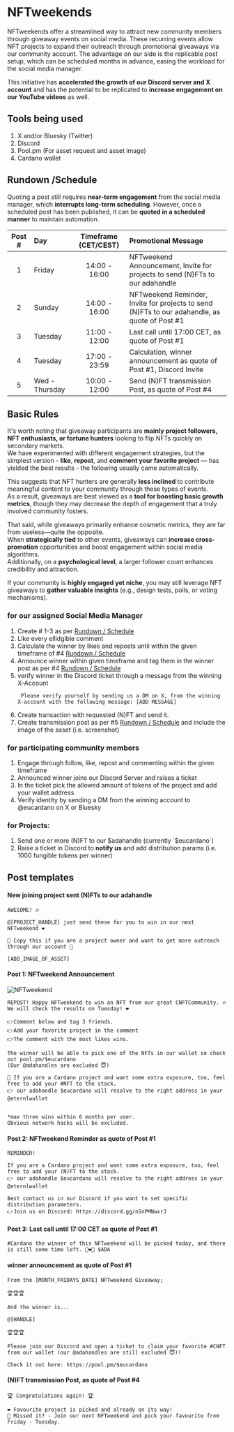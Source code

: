 # NFTweekends

NFTweekends offer a streamlined way to attract new community members through giveaway events on social media.
These recurring events allow NFT projects to expand their outreach through promotional giveaways via our community account.
The advantage on our side is the replicable post setup, which can be scheduled months in advance, easing the workload for the social media manager.

This initiative has **accelerated the growth of our Discord server and X account** and has the potential to be replicated to **increase engagement on our YouTube videos** as well.


## Tools being used

1. X and/or Bluesky (Twitter)
2. Discord
3. Pool.pm (For asset request and asset image)
4. Cardano wallet

## Rundown /Schedule

Quoting a post still requires **near-term engagement** from the social media manager, which **interrupts long-term scheduling**.
However, once a scheduled post has been published, it can be **quoted in a scheduled manner** to maintain automation.

| Post # | Day     | Timeframe (CET/CEST)  | Promotional Message |
|:------:|:--------|:----------------------:|:--------------------|
|    1   | Friday  | 14:00 - 16:00 | NFTweekend Announcement, Invite for projects to send (N)FTs to our adahandle |
|    2   | Sunday  | 14:00 - 16:00 | NFTweekend Reminder, Invite for projects to send (N)FTs to our adahandle, as quote of Post #1  |
|    3   | Tuesday | 11:00 - 12:00 | Last call until 17:00 CET, as quote of Post #1 |
|    4   | Tuesday | 17:00 - 23:59 | Calculation, winner announcement as quote of Post #1, Discord Invite |
|    5   | Wed - Thursday  | 10:00 - 12:00 | Send (N)FT transmission Post, as quote of Post #4  |


## Basic Rules

It's worth noting that giveaway participants are **mainly project followers, NFT enthusiasts, or fortune hunters** looking to flip NFTs quickly on secondary markets.  
We have experimented with different engagement strategies, but the simplest version - **like**, **repost**, and **comment your favorite project** — has yielded the best results - the following usually came automatically.  

This suggests that NFT hunters are generally **less inclined** to contribute meaningful content to your community through these types of events.  
As a result, giveaways are best viewed as a **tool for boosting basic growth metrics**, though they may decrease the depth of engagement that a truly involved community fosters.  

That said, while giveaways primarily enhance cosmetic metrics, they are far from useless—quite the opposite.  
When **strategically tied** to other events, giveaways can **increase cross-promotion** opportunities and boost engagement within social media algorithms.  
Additionally, on a **psychological level**, a larger follower count enhances credibility and attraction.  

If your community is **highly engaged yet niche**, you may still leverage NFT giveaways to **gather valuable insights** (e.g., design tests, polls, or voting mechanisms).  


### for our assigned Social Media Manager

1. Create # 1-3 as per [Rundown / Schedule](#rundown-schedule)
2. Like every ellidgible comment
3. Calculate the winner by likes and reposts until within the given timeframe of #4 [Rundown / Schedule](#rundown-schedule)
4. Announce winner within given timeframe and tag them in the winner post as per #4 [Rundown / Schedule](#rundown-schedule)
5. verify winner in the Discord ticket through a message from the winning X-Account   
   ```
    Please verify yourself by sending us a DM on X, from the winning X-account with the following message: [ADD MESSAGE] 
   ```
6. Create transaction with requested (N)FT and send it.
7. Create transmission post as per #5 [Rundown / Schedule](#rundown-schedule) and include the image of the asset (i.e. screenshot)



### for participating community members

1. Engage through follow, like, repost and commenting within the given timeframe
2. Announced winner joins our Discord Server and raises a ticket
3. In the ticket pick the allowed amount of tokens of the project and add your wallet address
4. Verify identity by sending a DM from the winning account to @eucardano on X or Bluesky


### for Projects: 

1. Send one or more (N)FT to our $adahandle (currently `$eucardano`)
3. Raise a ticket in Discord to **notify us** and add distribution params (i.e. 1000 fungible tokens per winner)


## Post templates


#### New joining project sent (N)FTs to our adahandle

```
AWESOME! 🔥

@[PROJECT_HANDLE] just send these for you to win in our next NFTweekend ❤️

🌱 Copy this if you are a project owner and want to get more outreach through our account 🌱

[ADD_IMAGE_OF_ASSET]

```


#### Post 1: NFTweekend Announcement


![NFTweekend](https://github.com/user-attachments/assets/2eb11d0e-9930-4f8b-b221-febc47ae6f8d)


```
REPOST! Happy NFTweekend to win an NFT from our great CNFTCommunity. 🔥  
We will check the results on Tuesday! ❤️ 

👉Comment below and tag 3 friends.  
👉Add your favorite project in the comment
👉The comment with the most likes wins. 
 
The winner will be able to pick one of the NFTs in our wallet so check out pool.pm/$eucardano  
(Our @adahandles are excluded 😇)

🌱 If you are a Cardano project and want some extra exposure, too, feel free to add your #NFT to the stack.
👉 our adahandle $eucardano will resolve to the right address in your @eternlwallet 


*max three wins within 6 months per user.  
Obvious network hacks will be excluded.
```


#### Post 2: NFTweekend Reminder as quote of Post #1

```
REMINDER!

If you are a Cardano project and want some extra exposure, too, feel free to add your (N)FT to the stack.
👉 our adahandle $eucardano will resolve to the right address in your @eternlwallet 

Best contact us in our Discord if you want to set specific distribution parameters.
👉Join us on Discord: https://discord.gg/nSnPMNwxrJ
```


#### Post 3: Last call until 17:00 CET as quote of Post #1

```
#Cardano the winner of this NFTweekend will be picked today, and there is still some time left. 🚀❤️🌱 $ADA
```


#### winner announcement as quote of Post #1

```
From the [MONTH_FRIDAYS_DATE] NFTweekend Giveaway;

🏆🏆🏆

And the winner is...

@[HANDLE]

🏆🏆🏆
 
Please join our Discord and open a ticket to claim your favorite #CNFT from our wallet (our @adahandles are still excluded 😇)! 

Check it out here: https://pool.pm/$eucardano

```


#### (N)FT transmission Post, as quote of Post #4 


```
🏆 Congratulations again! 🏆

❤️ Favourite project is picked and already on its way! 
🌱 Missed it? - Join our next NFTweekend and pick your favourite from Friday - Tuesday. 

```


